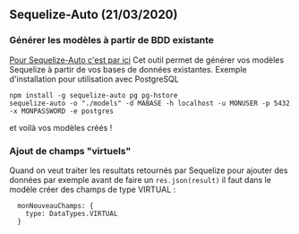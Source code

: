 ## Sequelize-Auto (21/03/2020)
### Générer les modèles à partir de BDD existante

[Pour Sequelize-Auto c'est par ici](https://github.com/sequelize/sequelize-auto)
Cet outil permet de générer vos modèles Sequelize à partir de vos bases de données existantes.
Exemple d'installation pour utilisation avec PostgreSQL

```
npm install -g sequelize-auto pg pg-hstore
sequelize-auto -o "./models" -d MABASE -h localhost -u MONUSER -p 5432 -x MONPASSWORD -e postgres
```

et voilà vos modèles créés !

### Ajout de champs "virtuels"

Quand on veut traiter les resultats retournés par Sequelize pour ajouter des données par exemple avant de faire un ```res.json(result)``` il faut dans le modèle créer des champs de type VIRTUAL : 

``` 
  monNouveauChamps: {
    type: DataTypes.VIRTUAL
  } 
```
